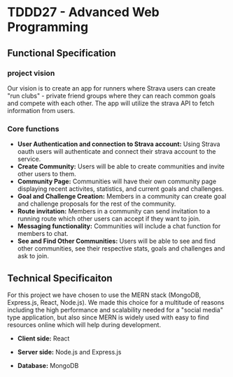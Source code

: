 # TDDD27 - Advanced Web Programming

## Functional Specification

### project vision

Our vision is to create an app for runners where Strava users can create "run clubs" - private friend groups where they can reach common goals and compete with each other. The app will utilize the strava API to fetch information from users.

### Core functions

-   **User Authentication and connection to Strava account:** Using Strava oauth users will authenticate and connect their strava account to the service.
-   **Create Community:** Users will be able to create communities and invite other users to them.
-   **Community Page:** Communities will have their own community page displaying recent activites, statistics, and current goals and challenges.
-   **Goal and Challenge Creation:** Members in a community can create goal and challenge proposals for the rest of the community.
-   **Route invitation:** Members in a community can send invitation to a running route which other users can accept if they want to join.
-   **Messaging functionality:** Communities will include a chat function for members to chat.
-   **See and Find Other Communities:** Users will be able to see and find other communities, see their respective stats, goals and challenges and ask to join.

## Technical Specificaiton

For this project we have chosen to use the MERN stack (MongoDB, Express.js, React, Node.js). We made this choice for a multitude of reasons including the high performance and scalability needed for a "social media" type application, but also since MERN is widely used with easy to find resources online which will help during development.

-   **Client side:** React

-   **Server side:** Node.js and Express.js

-   **Database:** MongoDB
